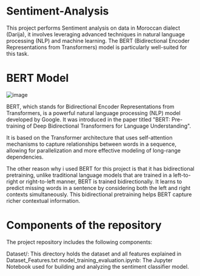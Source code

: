 # Sentiment-Analysis
This project performs Sentiment analysis on data in Moroccan dialect (Darija), it involves leveraging advanced techniques in natural language processing (NLP) and machine learning. The BERT (Bidirectional Encoder Representations from Transformers) model is particularly well-suited for this task.

# BERT Model
![image](https://github.com/boukhdimiMeryem/Sentiment-Analysis/assets/93484500/9cd7d09f-1ec0-48ab-a3a9-678c42e07b9d)

BERT, which stands for Bidirectional Encoder Representations from Transformers, is a powerful natural language processing (NLP) model developed by Google. It was introduced in the paper titled "BERT: Pre-training of Deep Bidirectional Transformers for Language Understanding".

It is based on the Transformer architecture that uses self-attention mechanisms to capture relationships between words in a sequence, allowing for parallelization and more effective modeling of long-range dependencies.

The other reason why i used BERT for this project is that it has bidirectional pretraining, unlike traditional language models that are trained in a left-to-right or right-to-left manner, BERT is trained bidirectionally. It learns to predict missing words in a sentence by considering both the left and right contexts simultaneously. This bidirectional pretraining helps BERT capture richer contextual information.

# Components of the repository

The project repository includes the following components:

Dataset/: This directory holds the dataset and all features explained in Dataset_Features.txt
model_training_evaluation.ipynb: The Jupyter Notebook used for building and analyzing the sentiment classifier model.
